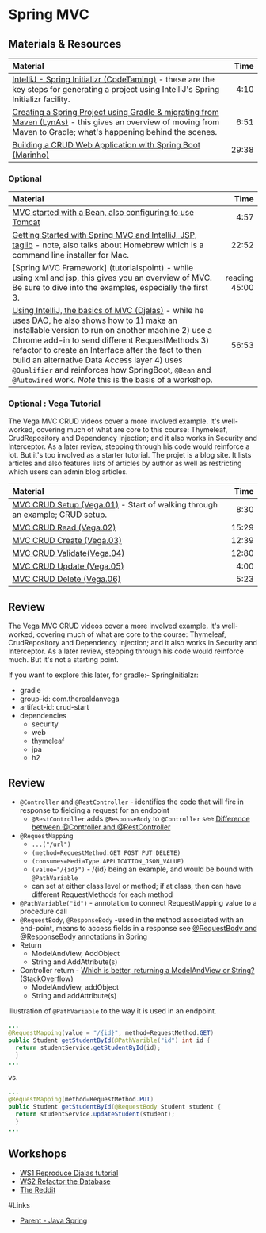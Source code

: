 # Spring MVC

## Materials & Resources

| Material | Time |
|:---------|-----:|
|[IntelliJ - Spring Initializr (CodeTaming)](https://www.youtube.com/watch?v=oBqTpe5ciMo) - these are the key steps for generating a project using IntelliJ's Spring Initializr facility.|4:10|
|[Creating a Spring Project using Gradle &amp; migrating from Maven (LynAs)](https://www.youtube.com/watch?v=RtbWEKMWp7A) - this gives an overview of moving from Maven to Gradle; what's happening behind the scenes.|6:51|
|[Building a CRUD Web Application with Spring Boot (Marinho)](https://www.youtube.com/watch?v=TcP5kFPq354)|29:38|

### Optional
| Material | Time |
|:---------|-----:|
|[MVC started with a Bean, also configuring to use Tomcat](https://www.youtube.com/watch?v=_SOXs4xdurE)|4:57|
|[Getting Started with Spring MVC and IntelliJ, JSP, taglib](https://www.youtube.com/watch?v=JKaalSS76vk#t=200) - note, also talks about Homebrew which is a command line installer for Mac.|22:52|
|[Spring MVC Framework] (tutorialspoint) - while using xml and jsp, this gives you an overview of MVC. Be sure to dive into the examples, especially the first 3.|reading 45:00|
|[Using IntelliJ, the basics of MVC (Djalas)](https://www.youtube.com/watch?v=Ke7Tr4RgRTs) - while he uses DAO, he also shows how to 1) make an installable version to run on another machine 2) use a Chrome add-in to send different RequestMethods 3) refactor to create an Interface after the fact to then build an alternative Data Access layer 4) uses  `@Qualifier` and reinforces how SpringBoot, `@Bean` and `@Autowired` work. _Note_ this is the basis of a workshop.|56:53|

### Optional : Vega Tutorial
The Vega MVC CRUD videos cover a more involved example.  It's well-worked, covering much of what are core to this course: Thymeleaf, CrudRepository and Dependency Injection; and it also works in Security and Interceptor.  As a later review, stepping through his code would reinforce a lot.  But it's too involved as a starter tutorial.  The projet is a blog site.  It lists articles and also features lists of articles by author as well as restricting which users can admin blog articles.

| Material | Time |
|:---------|-----:|
|[MVC CRUD Setup (Vega.01)](https://www.youtube.com/watch?v=Ys0UiIIIDlQ) - Start of walking through an example; CRUD setup.  |8:30|
|[MVC CRUD Read (Vega.02)](https://www.youtube.com/watch?v=HHWepKpJtmk)|15:29|
|[MVC CRUD Create (Vega.03)](https://www.youtube.com/watch?v=fozoSKHNXJg)|12:39|
|[MVC CRUD Validate(Vega.04)](https://www.youtube.com/watch?v=WiVHC7fNJa8)|12:80|
|[MVC CRUD Update (Vega.05)](https://www.youtube.com/watch?v=q2DMt_XEfq0)|4:00|
|[MVC CRUD Delete (Vega.06)](https://www.youtube.com/watch?v=bdVKdMZNjOY)|5:23|

## Review
The Vega MVC CRUD videos cover a more involved example.  It's well-worked, covering much of what are core to the course: Thymeleaf, CrudRepository and Dependency Injection; and it also works in Security and Interceptor.  As a later review, stepping through his code would reinforce much.  But it's not a starting point.

If you want to explore this later, for gradle:-
SpringInitialzr:
- gradle
- group-id: com.therealdanvega
- artifact-id: crud-start
- dependencies
  - security
  - web
  - thymeleaf
  - jpa
  - h2

## Review
- `@Controller` and `@RestController` - identifies the code that will fire in response to fielding a request for an endpoint
  -  `@RestController` adds `@ResponseBody` to `@Controller` see [Difference between @Controller and @RestController](http://stackoverflow.com/questions/25242321/difference-between-spring-controller-and-restcontroller-annotation)
- `@RequestMapping`
  - `...("/url")`
  - `(method=RequestMethod.GET POST PUT DELETE)`
  - `(consumes=MediaType.APPLICATION_JSON_VALUE)`
  - `(value="/{id}")` - /{id} being an example, and would be bound with `@PathVariable`
  - can set at either class level or method; if at class, then can have different RequestMethods for each method
- `@PathVariable("id")` - annotation to connect RequestMapping value to a procedure call
- `@RequestBody`, `@ResponseBody` -used in the method associated with an end-point, means to access fields in a response see [@RequestBody and @ResponseBody annotations in Spring](http://stackoverflow.com/questions/11291933/requestbody-and-responsebody-annotations-in-spring)
- Return
  - ModelAndView, AddObject
  - String and AddAttribute(s)
- Controller return - [Which is better, returning a ModelAndView or String? (StackOverflow)](http://stackoverflow.com/questions/7175509/which-is-better-return-modelandview-or-string-on-spring3-controller)
  - ModelAndView, addObject
  - String and addAttribute(s)

Illustration of `@PathVariable` to the way it is used in an endpoint.
```java
...
@RequestMapping(value = "/{id}", method=RequestMethod.GET)
public Student getStudentById(@PathVarible("id") int id {
  return studentService.getStudentById(id);
  }
...
```

vs.

```java
...
@RequestMapping(method=RequestMethod.PUT)
public Student getStudentById(@RequestBody Student student {
  return studentService.updateStudent(student);
  }
...
```

## Workshops
- [WS1 Reproduce Djalas tutorial](./workshop/Workshop01.md)
- [WS2 Refactor the Database](./workshop/Workshop02.md)
- [The Reddit](./workshop/reddit.md)

#Links
- [Parent - Java Spring](../README.md)
